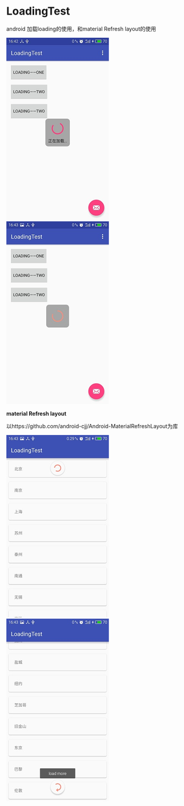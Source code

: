 # LoadingTest
android 加载loading的使用，和material Refresh layout的使用

![image](https://github.com/George-Soros/LoadingTest/blob/master/S60718-164257.jpg)![image](https://github.com/George-Soros/LoadingTest/blob/master/S60718-164303.jpg)

**material Refresh layout** 

以https://github.com/android-cjj/Android-MaterialRefreshLayout为库

![image](https://github.com/George-Soros/LoadingTest/blob/master/S60718-164318.jpg)![image](https://github.com/George-Soros/LoadingTest/blob/master/S60718-164325.jpg)
